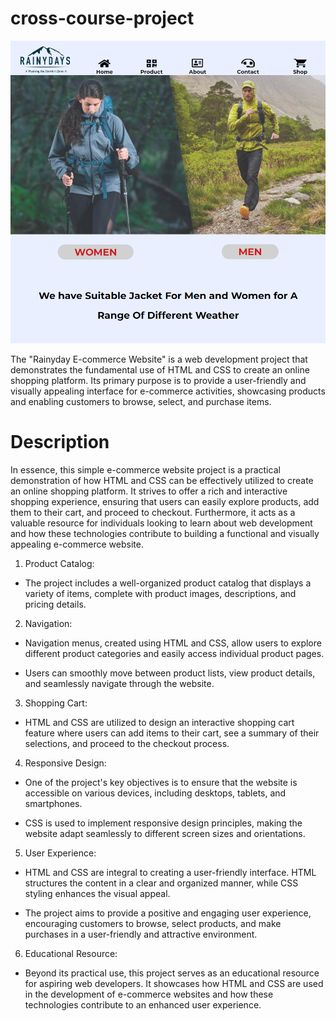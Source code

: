 # cross-course-project

![image](/Images/cross-course-project.png)

The "Rainyday E-commerce Website" is a web development project that demonstrates the fundamental use of HTML and CSS to create an online shopping platform. Its primary purpose is to provide a user-friendly and visually appealing interface for e-commerce activities, showcasing products and enabling customers to browse, select, and purchase items.

# Description

In essence, this simple e-commerce website project is a practical demonstration of how HTML and CSS can be effectively utilized to create an online shopping platform. It strives to offer a rich and interactive shopping experience, ensuring that users can easily explore products, add them to their cart, and proceed to checkout. Furthermore, it acts as a valuable resource for individuals looking to learn about web development and how these technologies contribute to building a functional and visually appealing e-commerce website.

1. Product Catalog:

- The project includes a well-organized product catalog that displays a variety of items, complete with product images, descriptions, and pricing details.

2. Navigation:

- Navigation menus, created using HTML and CSS, allow users to explore different product categories and easily access individual product pages.

- Users can smoothly move between product lists, view product details, and seamlessly navigate through the website.

3. Shopping Cart:

- HTML and CSS are utilized to design an interactive shopping cart feature where users can add items to their cart, see a summary of their selections, and proceed to the checkout process.

4. Responsive Design:

- One of the project's key objectives is to ensure that the website is accessible on various devices, including desktops, tablets, and smartphones.

- CSS is used to implement responsive design principles, making the website adapt seamlessly to different screen sizes and orientations.

5. User Experience:

- HTML and CSS are integral to creating a user-friendly interface. HTML structures the content in a clear and organized manner, while CSS styling enhances the visual appeal.

- The project aims to provide a positive and engaging user experience, encouraging customers to browse, select products, and make purchases in a user-friendly and attractive environment.

6. Educational Resource:

- Beyond its practical use, this project serves as an educational resource for aspiring web developers. It showcases how HTML and CSS are used in the development of e-commerce websites and how these technologies contribute to an enhanced user experience.
